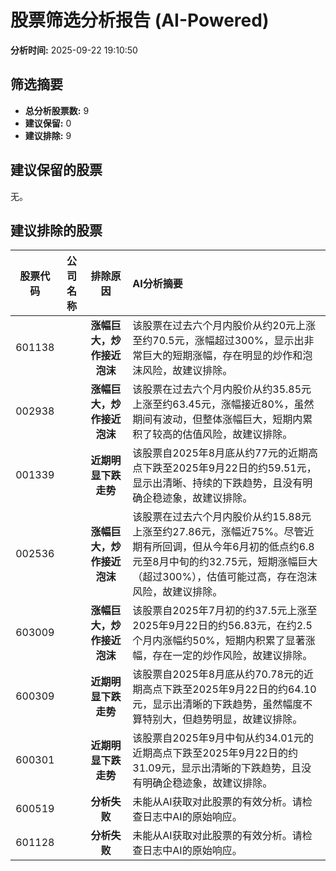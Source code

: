 # 股票筛选分析报告 (AI-Powered)

**分析时间:** 2025-09-22 19:10:50

## 筛选摘要

- **总分析股票数:** 9
- **建议保留:** 0
- **建议排除:** 9

## 建议保留的股票

无。


## 建议排除的股票

| 股票代码 | 公司名称 | 排除原因 | AI分析摘要 |
|:---:|:---:|:---:|:---|
| 601138 |  | **涨幅巨大，炒作接近泡沫** | 该股票在过去六个月内股价从约20元上涨至约70.5元，涨幅超过300%，显示出非常巨大的短期涨幅，存在明显的炒作和泡沫风险，故建议排除。 |
| 002938 |  | **涨幅巨大，炒作接近泡沫** | 该股票在过去六个月内股价从约35.85元上涨至约63.45元，涨幅接近80%，虽然期间有波动，但整体涨幅巨大，短期内累积了较高的估值风险，故建议排除。 |
| 001339 |  | **近期明显下跌走势** | 该股票自2025年8月底从约77元的近期高点下跌至2025年9月22日的约59.51元，显示出清晰、持续的下跌趋势，且没有明确企稳迹象，故建议排除。 |
| 002536 |  | **涨幅巨大，炒作接近泡沫** | 该股票在过去六个月内股价从约15.88元上涨至约27.86元，涨幅近75%。尽管近期有所回调，但从今年6月初的低点约6.8元至8月中旬的约32.75元，短期涨幅巨大（超过300%），估值可能过高，存在泡沫风险，故建议排除。 |
| 603009 |  | **涨幅巨大，炒作接近泡沫** | 该股票自2025年7月初的约37.5元上涨至2025年9月22日的约56.83元，在约2.5个月内涨幅约50%，短期内积累了显著涨幅，存在一定的炒作风险，故建议排除。 |
| 600309 |  | **近期明显下跌走势** | 该股票自2025年8月底从约70.78元的近期高点下跌至2025年9月22日的约64.10元，显示出清晰的下跌趋势，虽然幅度不算特别大，但趋势明显，故建议排除。 |
| 600301 |  | **近期明显下跌走势** | 该股票自2025年9月中旬从约34.01元的近期高点下跌至2025年9月22日的约31.09元，显示出清晰的下跌趋势，且没有明确企稳迹象，故建议排除。 |
| 600519 |  | **分析失败** | 未能从AI获取对此股票的有效分析。请检查日志中AI的原始响应。 |
| 601128 |  | **分析失败** | 未能从AI获取对此股票的有效分析。请检查日志中AI的原始响应。 |
